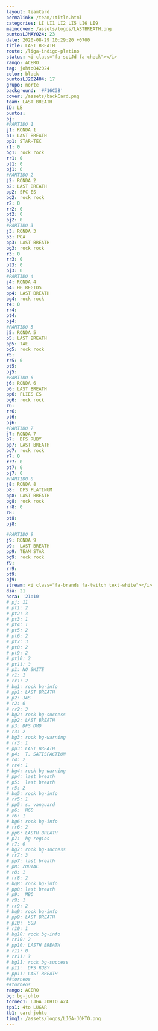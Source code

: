 ```yaml
---
layout: teamCard
permalink: /team/:title.html
categories: LI LI1 LI2 LI5 LI6 LI9 
maincover: /assets/logos/LASTBREATH.png
puntosLJMAYO24: 23
date: 2020-08-29 10:29:20 +0700
title: LAST BREATH
route: /liga-indigo-platino
status: <i class="fa-soLJd fa-check"></i>
rango: ACERO
tag: johto042024
color: black
puntosLJ202404: 17
grupo: norte
background: '#F16C38'
cover: /assets/backCard.png
team: LAST BREATH
ID: LB
puntos: 
pj: 
#PARTIDO 1
j1: RONDA 1
p1: LAST BREATH
pp1: STAR-TEC
r1: 0
bg1: rock rock
rr1: 0
pt1: 0
pj1: 0
#PARTIDO 2
j2: RONDA 2
p2: LAST BREATH
pp2: SPC ES
bg2: rock rock
r2: 0
rr2: 0
pt2: 0
pj2: 0
#PARTIDO 3
j3: RONDA 3
p3: POA
pp3: LAST BREATH
bg3: rock rock
r3: 0
rr3: 0
pt3: 0
pj3: 0
#PARTIDO 4
j4: RONDA 4
p4: HG REGIOS
pp4: LAST BREATH
bg4: rock rock
r4: 0
rr4: 
pt4: 
pj4: 
#PARTIDO 5
j5: RONDA 5
p5: LAST BREATH
pp5: TAE
bg5: rock rock
r5: 
rr5: 0
pt5: 
pj5: 
#PARTIDO 6
j6: RONDA 6
p6: LAST BREATH
pp6: FLIES ES
bg6: rock rock
r6: 
rr6:  
pt6: 
pj6: 
#PARTIDO 7
j7: RONDA 7
p7:  DFS RUBY
pp7: LAST BREATH
bg7: rock rock
r7: 0
rr7: 0
pt7: 0
pj7: 0
#PARTIDO 8
j8: RONDA 8
p8:  DFS PLATINUM
pp8: LAST BREATH
bg8: rock rock
rr8: 0
r8: 
pt8: 
pj8: 

#PARTIDO 9
j9: RONDA 9
p9:  LAST BREATH
pp9: TEAM STAR
bg9: rock rock
r9: 
rr9: 
pt9: 
pj9: 
stream: <i class="fa-brands fa-twitch text-white"></i>
dia: 21
hora: '21:10'
# pj: 11
# pt1: 2
# pt2: 3
# pt3: 1
# pt4: 1
# pt5: 2
# pt6: 2
# pt7: 3
# pt8: 2
# pt9: 2
# pt10: 2
# pt11: 3
# p1: NO SMITE
# r1: 1
# rr1: 2
# bg1: rock bg-info
# pp1: LAST BREATH
# p2: JAS
# r2: 0
# rr2: 3
# bg2: rock bg-success
# pp2: LAST BREATH
# p3: DFS DMD
# r3: 2
# bg3: rock bg-warning
# rr3: 1
# pp3: LAST BREATH
# p4:  T. SATISFACTION
# r4: 2
# rr4: 1
# bg4: rock bg-warning
# pp4: last breath
# p5:  last breath
# r5: 2
# bg5: rock bg-info
# rr5: 1
# pp5: s. vanguard
# p6:  HGO
# r6: 1
# bg6: rock bg-info
# rr6: 2
# pp6: LASTH BREATH
# p7:  hg regios
# r7: 0
# bg7: rock bg-success
# rr7: 3
# pp7: last breath
# p8: ZODIAC
# r8: 1
# rr8: 2
# bg8: rock bg-info
# pp8: last breath
# p9:  MBO
# r9: 1
# rr9: 2
# bg9: rock bg-info
# pp9: LAST BREATH
# p10:  SOJ
# r10: 1
# bg10: rock bg-info
# rr10: 2
# pp10: LASTH BREATH
# r11: 0
# rr11: 3
# bg11: rock bg-success
# p11:  DFS RUBY
# pp11: LAST BREATH
##torneos
##torneos
rango: ACERO
bg: bg-johto 
torneo1: LJGA JOHTO A24
tps1: 4to LUGAR
tb1: card-johto
timg1: /assets/logos/LJGA-JOHTO.png
---
```



